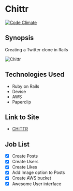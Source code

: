 Chittr
=======================
[![Code Climate](https://codeclimate.com/github/Scully87/Chittr/badges/gpa.svg)](https://codeclimate.com/github/Scully87/Chittr)

## Synopsis

Creating a Twitter clone in Rails

![Chittr](https://s3.amazonaws.com/uploads.hipchat.com/119067/1211609/hiEgTh2I2sna5AW/chittr.png)

## Technologies Used

- Ruby on Rails
- Devise
- AWS
- Paperclip

## Link to Site

- [CHITTR](http://chittr-chittr.herokuapp.com)

## Job List

- [x] Create Posts
- [x]	Create Users
- [x] Create Likes
- [x] Add Image option to Posts
- [x] Create AWS bucket
- [x]	Awesome User interface
